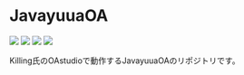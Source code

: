 # JavayuuaOA
![](https://img.shields.io/badge/JavaVer-JDK8-red)
![](https://img.shields.io/badge/CreatedBy-yuuaHP-ff69b4)
![](https://img.shields.io/badge/IDE-IntelliJ%20IDEA-blue)
![](https://img.shields.io/badge/License-NoLicense-yellow)

Killing氏のOAstudioで動作するJavayuuaOAのリポジトリです。
